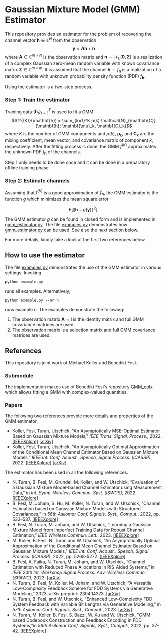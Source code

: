 # Gaussian Mixture Model (GMM) Estimator

This repository provides an estimator for the problem of recovering the channel vector $\mathbf{h} \in \mathbb{C}^N$ from the observation $$\mathbf{y} = \mathbf{A} \mathbf{h} + \mathbf{n}$$ where $\mathbf{A} \in \mathbb{C}^{m\times N}$ is the observation matrix and $`\mathbf{n} \sim \mathcal{N}_{\mathbb{C}}(\mathbf{0}, \mathbf{\Sigma})`$ is a realization of a complex Gaussian zero-mean random variable with known covariance matrix $`\mathbf{\Sigma} \in \mathbb{C}^{m\times m}`$.
It is assumed that the channel $`\mathbf{h} \sim f_{\mathbf{h}}`$ is a realization of a random variable with unknown probability density function (PDF) $f_{\mathbf{h}}$.

Using the estimator is a two-step process.

### Step 1: Train the estimator
Training data $`\{\mathbf{h}_t\}_{t=1}^{T}`$ is used to fit a GMM $$f^{(K)}(\mathbf{h}) = \sum_{k=1}^K p(k) \mathcal{N}_{\mathbb{C}}(\mathbf{h}; \mathbf{\mu}_k, \mathbf{C}_k)$$
where $K$ is the number of GMM components and $p(k)$, $`\mathbf{\mu}_k`$, and $`\mathbf{C}_k`$ are the mixing coefficient, mean vector, and covariance matrix of component $k$, respectively.
After the fitting process is done, the GMM $f^{(K)}$ approximates the unknown PDF $`f_{\mathbf{h}}`$ of the channels.

Step 1 only needs to be done once and it can be done in a preparatory offline training phase.

### Step 2: Estimate channels
Assuming that $f^{(K)}$ is a good approximation of $f_{\mathbf{h}}$, the GMM estimator is the function $g$ which minimizes the mean square error
```math
\mathrm{E}\big[\| \mathbf{h} - g(\mathbf{y}) \|^2\big].
```
The GMM estimator $g$ can be found in closed form and is implemented in [gmm_estimator.py](https://github.com/michael-koller-91/gmm-estimator/blob/main/gmm_estimator.py).
The file [examples.py](https://github.com/michael-koller-91/gmm-estimator/blob/main/examples.py) demonstrates how [gmm_estimator.py](https://github.com/michael-koller-91/gmm-estimator/blob/main/gmm_estimator.py) can be used. See also the next section below.

For more details, kindly take a look at the first two references below.

## How to use the estimator
The file [examples.py](https://github.com/michael-koller-91/gmm-estimator/blob/main/examples.py) demonstrates the use of the GMM estimator in various settings.
Invoking
```
python example.py
```
runs all examples. Alternatively,
```
python example.py --nr n
```
runs example $n$.
The examples demonstrate the following:
1. The observation matrix $\mathbf{A} = \mathbf{I}$ is the identity matrix and full GMM covariance matrices are used.
2. The observation matrix is a selection matrix and full GMM covariance matrices are used.

## References
This repository is joint work of Michael Koller and Benedikt Fesl.
### Submodule
The implementation makes use of Benedikt Fesl's repository [GMM_cplx](https://github.com/benediktfesl/GMM_cplx) which allows fitting a GMM with complex-valued quantities.

### Papers
The following two references provide more details and properties of the GMM estimator.

- Koller, Fesl, Turan, Utschick, "An Asymptotically MSE-Optimal Estimator Based on Gaussian Mixture Models," *IEEE Trans. Signal. Process.*, 2022. [[IEEEXplore]](https://ieeexplore.ieee.org/document/9842343) [[arXiv]](https://arxiv.org/abs/2112.12499)
- Koller, Fesl, Turan, Utschick, "An Asymptotically Optimal Approximation of the Conditional Mean Channel Estimator Based on Gaussian Mixture Models," *IEEE Int. Conf. Acoust., Speech, Signal Process. (ICASSP)*, 2022. [[IEEEXplore](https://ieeexplore.ieee.org/document/9747226)] [[arXiv](https://arxiv.org/abs/2111.11064)]

The estimator has been used in all the following references.
- N. Turan, B. Fesl, M. Grundei, M. Koller, and W. Utschick, “Evaluation of a Gaussian Mixture Model-based Channel Estimator using Measurement Data,” in *Int. Symp. Wireless Commun. Syst. (ISWCS)*, 2022. [[IEEEXplore]](https://ieeexplore.ieee.org/abstract/document/9940363)
- B. Fesl, M. Joham, S. Hu, M. Koller, N. Turan, and W. Utschick, “Channel Estimation based on Gaussian Mixture Models with Structured Covariances,” in *56th Asilomar Conf. Signals, Syst., Comput.*, 2022, pp. 533–537. [[IEEEXplore]](https://ieeexplore.ieee.org/abstract/document/10051921)
- B. Fesl, N. Turan, M. Joham, and W. Utschick, “Learning a Gaussian Mixture Model from Imperfect Training Data for Robust Channel Estimation,” *IEEE Wireless Commun. Lett.*, 2023. [[IEEEXplore]](https://ieeexplore.ieee.org/abstract/document/10078293)
- M. Koller, B. Fesl, N. Turan and W. Utschick, "An Asymptotically Optimal Approximation of the Conditional Mean Channel Estimator Based on Gaussian Mixture Models," *IEEE Int. Conf. Acoust., Speech, Signal Process. (ICASSP)*, 2022, pp. 5268-5272. [[IEEEXplore]](https://ieeexplore.ieee.org/abstract/document/9747226)
- B. Fesl, A. Faika, N. Turan, M. Joham, and W. Utschick, “Channel Estimation with Reduced Phase Allocations in RIS-Aided Systems,” in *IEEE 24th Int. Workshop Signal Process. Adv. Wireless Commun. (SPAWC)*, 2023. [[arXiv]](https://arxiv.org/abs/2211.07552)
- N. Turan, B. Fesl, M. Koller, M. Joham, and W. Utschick, “A Versatile Low-Complexity Feedback Scheme for FDD Systems via Generative Modeling,” 2023, arXiv preprint: 2304.14373. [[arXiv]](https://arxiv.org/abs/2304.14373)
- N. Turan, B. Fesl, and W. Utschick, "Enhanced Low-Complexity FDD System Feedback with Variable Bit Lengths via Generative Modeling," in *57th Asilomar Conf. Signals, Syst., Comput.*, 2023. [[arXiv]](https://arxiv.org/abs/2305.03427)
- N. Turan, M. Koller, B. Fesl, S. Bazzi, W. Xu and W. Utschick, "GMM-based Codebook Construction and Feedback Encoding in FDD Systems,"in *56th Asilomar Conf. Signals, Syst., Comput.*, 2022, pp. 37-42. [[IEEEXplore]](https://ieeexplore.ieee.org/abstract/document/10052020)
